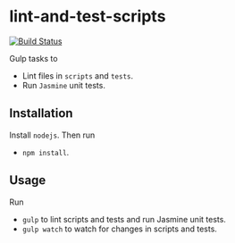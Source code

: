 # lint-and-test-scripts
[![Build Status](https://travis-ci.org/s4san/lint-and-test-scripts.svg)](https://travis-ci.org/s4san/lint-and-test-scripts)


Gulp tasks to 
  - Lint files in `scripts` and `tests`. 
  - Run `Jasmine` unit tests.

## Installation
Install `nodejs`. Then run
  - `npm install`.
    
## Usage
Run
  - `gulp` to lint scripts and tests and run Jasmine unit tests.
  - `gulp watch` to watch for changes in scripts and tests.
